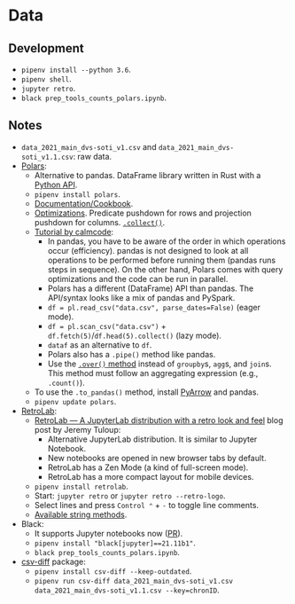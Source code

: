# Data

## Development

- `pipenv install --python 3.6`.
- `pipenv shell`.
- `jupyter retro`.
- `black prep_tools_counts_polars.ipynb`.

## Notes

- `data_2021_main_dvs-soti_v1.csv` and `data_2021_main_dvs-soti_v1.1.csv`: raw data.
- [Polars](https://www.pola.rs/):
  - Alternative to pandas. DataFrame library written in Rust with a [Python API](https://pola-rs.github.io/polars/py-polars/html/reference/).
  - `pipenv install polars`.
  - [Documentation/Cookbook](https://pola-rs.github.io/polars-book/user-guide/index.html).
  - [Optimizations](https://pola-rs.github.io/polars-book/user-guide/optimizations/intro.html). Predicate pushdown for rows and projection pushdown for columns. [`.collect()`](https://pola-rs.github.io/polars/py-polars/html/reference/api/polars.LazyFrame.collect.html).
  - [Tutorial by calmcode](https://calmcode.io/polars/introduction.html):
    - In pandas, you have to be aware of the order in which operations occur (efficiency). pandas is not designed to look at all operations to be performed before running them (pandas runs steps in sequence). On the other hand, Polars comes with query optimizations and the code can be run in parallel.
    - Polars has a different (DataFrame) API than pandas. The API/syntax looks like a mix of pandas and PySpark.
    - `df = pl.read_csv("data.csv", parse_dates=False)` (eager mode).
    - `df = pl.scan_csv("data.csv")` + `df.fetch(5)`/`df.head(5).collect()` (lazy mode).
    - `dataf` as an alternative to `df`.
    - Polars also has a `.pipe()` method like pandas.
    - Use the [`.over()` method](https://pola-rs.github.io/polars/py-polars/html/reference/api/polars.Expr.over.html) instead of `groupby`s, `agg`s, and `join`s. This method must follow an aggregating expression (e.g., `.count()`).
  - To use the `.to_pandas()` method, install [PyArrow](https://arrow.apache.org/docs/python/index.html) and pandas.
  - `pipenv update polars`.
- [RetroLab](https://github.com/jupyterlab/retrolab):
  - [RetroLab — A JupyterLab distribution with a retro look and feel](https://blog.jupyter.org/retrolab-a-jupyterlab-distribution-with-a-retro-look-and-feel-8096b8b223d0) blog post by Jeremy Tuloup:
    - Alternative JupyterLab distribution. It is similar to Jupyter Notebook.
    - New notebooks are opened in new browser tabs by default.
    - RetroLab has a Zen Mode (a kind of full-screen mode).
    - RetroLab has a more compact layout for mobile devices.
  - `pipenv install retrolab`.
  - Start: `jupyter retro` or `jupyter retro --retro-logo`.
  - Select lines and press `Control ⌃` + `-` to toggle line comments.
  - [Available string methods](https://pola-rs.github.io/polars/py-polars/html/search.html?q=StringNameSpace).
- Black:
  - It supports Jupyter notebooks now ([PR](https://github.com/psf/black/pull/2357)).
  - `pipenv install "black[jupyter]==21.11b1"`.
  - `black prep_tools_counts_polars.ipynb`.
- [csv-diff](https://github.com/simonw/csv-diff) package:
  - `pipenv install csv-diff --keep-outdated`.
  - `pipenv run csv-diff data_2021_main_dvs-soti_v1.csv data_2021_main_dvs-soti_v1.1.csv --key=chronID`.
